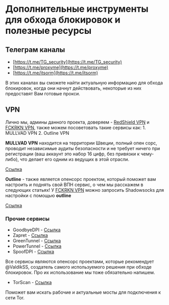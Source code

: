 # Дополнительные инструменты для обхода блокировок и полезные ресурсы

## Телеграм каналы

- [https://t.me/TG_security](https://t.me/TG_security) 
- [https://t.me/proxyme](https://t.me/proxyme) 
- [https://t.me/itsorm](https://t.me/itsorm) 

В этих каналах вы сможете найти актуальную информацию для обхода блокировок, когда они начнут действовать, некоторые из них предоставят Вам готовые прокси.

## VPN

Лично мы, админы данного проекта, доверяем - [RedShield VPN](https://redshieldvpn.com/ru) и [FCKRKN VPN](https://t.me/FCK_RKN_bot?start), также можем посоветовать такие сервисы как: 1. MULLVAD VPN 2. Outline VPN

**MULLVAD VPN** находится на территории Швеции, полный опен сорс, проводит независимые аудиты безопасности и не требует ничего при регистрации (ваш аккаунт это набор 16 цифр, без привязки к чему-либо), что делает его одним из ведущих в этой отрасли.

[Ссылка](https://mullvad.net/)

**Outline** - также является опенсорс проектом, который поможет вам настроить и поднять свой ВПН сервис, о чем мы расскажем в следующих статьях! 
У [FCKRKN VPN](https://t.me/FCK_RKN_bot?start) можно запросить Shadowsocks для настройки с помощью **outline**

[Ссылка](https://getoutline.org/ru/get-started/)

### Прочие сервисы

- GoodbyeDPI - [Ссылка](https://github.com/ValdikSS/GoodbyeDPI)
- Zapret - [Ссылка](https://github.com/bol-van/zapret)
- GreenTunnel - [Ссылка](https://github.com/SadeghHayeri/GreenTunnel)
- PowerTunnel - [Ссылка](https://github.com/krlvm/PowerTunnel)
- SpoofDPI - [Ссылка](https://github.com/xvzc/SpoofDPI)

Все сервисы являются опенсорс проектами, которые рекомендует @ValdikSS, создатель самого используемого решения при обходе блокировок. Про их использование мы тоже обязательно напишем.

- TorScan - [Ссылка](https://torscan-ru.ntc.party/)

Поможет вам искать рабочие и актуальные мосты для подключения к сети Tor.
